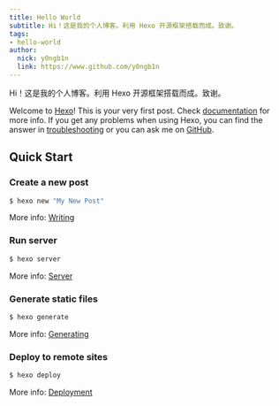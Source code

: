 ```yaml
---
title: Hello World
subtitle: Hi！这是我的个人博客。利用 Hexo 开源框架搭载而成。致谢。
tags:
- hello-world
author: 
  nick: y0ngb1n
  link: https://www.github.com/y0ngb1n
---
```

Hi！这是我的个人博客。利用 Hexo 开源框架搭载而成。致谢。

Welcome to [Hexo](https://hexo.io/)! This is your very first post. Check [documentation](https://hexo.io/docs/) for more info. If you get any problems when using Hexo, you can find the answer in [troubleshooting](https://hexo.io/docs/troubleshooting.html) or you can ask me on [GitHub](https://github.com/hexojs/hexo/issues).

## Quick Start

### Create a new post

``` bash
$ hexo new "My New Post"
```

More info: [Writing](https://hexo.io/docs/writing.html)

### Run server

``` bash
$ hexo server
```

More info: [Server](https://hexo.io/docs/server.html)

### Generate static files

``` bash
$ hexo generate
```

More info: [Generating](https://hexo.io/docs/generating.html)

### Deploy to remote sites

``` bash
$ hexo deploy
```

More info: [Deployment](https://hexo.io/docs/deployment.html)
